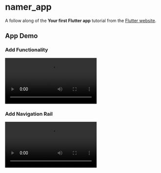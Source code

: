 # namer_app

A follow along of the **Your first Flutter app** tutorial from the [Flutter website](https://codelabs.developers.google.com/codelabs/flutter-codelab-first).

## App Demo

### Add Functionality

![Add Functionality Demo](./app_demo/add_functionality_demo.mov)


### Add Navigation Rail

![Add Navigation Rail Demo](.app_demo/add_navigation_rail_demo.mov)